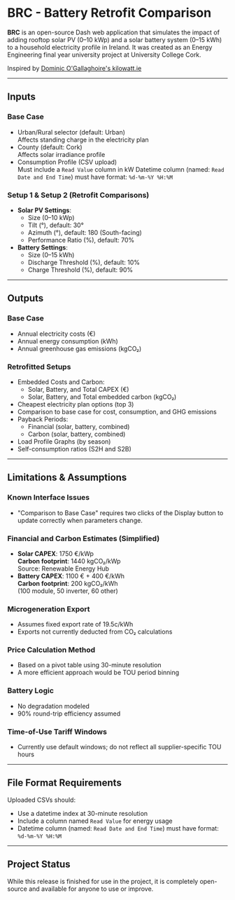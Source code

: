# BRC - Battery Retrofit Comparison

**BRC** is an open-source Dash web application that simulates the impact of adding rooftop solar PV (0–10 kWp) and a solar battery system (0–15 kWh) to a household electricity profile in Ireland. It was created as an Energy Engineering final year university project at University College Cork.

Inspired by [Dominic O'Gallaghoire's kilowatt.ie](https://kilowatt.ie/)

---

## Inputs

### Base Case
- Urban/Rural selector (default: Urban)  
  Affects standing charge in the electricity plan
- County (default: Cork)  
  Affects solar irradiance profile
- Consumption Profile (CSV upload)  
  Must include a `Read Value` column in kW
  Datetime column (named: `Read Date and End Time`) must have format: `%d-%m-%Y %H:%M`

### Setup 1 & Setup 2 (Retrofit Comparisons)
- **Solar PV Settings**:
  - Size (0–10 kWp)
  - Tilt (°), default: 30°
  - Azimuth (°), default: 180 (South-facing)
  - Performance Ratio (%), default: 70%
- **Battery Settings**:
  - Size (0–15 kWh)
  - Discharge Threshold (%), default: 10%
  - Charge Threshold (%), default: 90%

---

## Outputs

### Base Case
- Annual electricity costs (€)
- Annual energy consumption (kWh)
- Annual greenhouse gas emissions (kgCO₂)

### Retrofitted Setups
- Embedded Costs and Carbon:
  - Solar, Battery, and Total CAPEX (€)
  - Solar, Battery, and Total embedded carbon (kgCO₂)
- Cheapest electricity plan options (top 3)
- Comparison to base case for cost, consumption, and GHG emissions
- Payback Periods:
  - Financial (solar, battery, combined)
  - Carbon (solar, battery, combined)
- Load Profile Graphs (by season)
- Self-consumption ratios (S2H and S2B)

---

## Limitations & Assumptions

### Known Interface Issues
- "Comparison to Base Case" requires two clicks of the Display button to update correctly when parameters change.

### Financial and Carbon Estimates (Simplified)
- **Solar CAPEX**: 1750 €/kWp  
  **Carbon footprint**: 1440 kgCO₂/kWp  
  Source: Renewable Energy Hub
- **Battery CAPEX**: 1100 € + 400 €/kWh  
  **Carbon footprint**: 200 kgCO₂/kWh  
  (100 module, 50 inverter, 60 other)

### Microgeneration Export
- Assumes fixed export rate of 19.5c/kWh
- Exports not currently deducted from CO₂ calculations

### Price Calculation Method
- Based on a pivot table using 30-minute resolution
- A more efficient approach would be TOU period binning

### Battery Logic
- No degradation modeled
- 90% round-trip efficiency assumed

### Time-of-Use Tariff Windows
- Currently use default windows; do not reflect all supplier-specific TOU hours

---

## File Format Requirements

Uploaded CSVs should:
- Use a datetime index at 30-minute resolution
- Include a column named `Read Value` for energy usage
- Datetime column (named: `Read Date and End Time`) must have format: `%d-%m-%Y %H:%M`

---

## Project Status

While this release is finished for use in the project, it is completely open-source and available for anyone to use or improve.